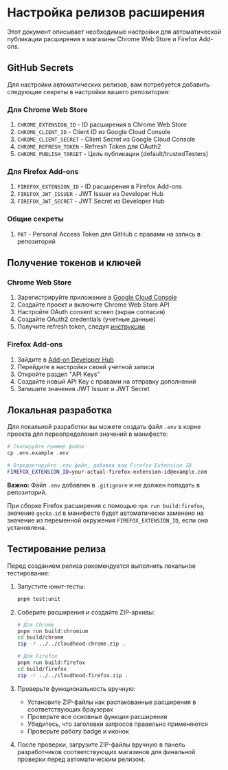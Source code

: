 # Настройка релизов расширения

Этот документ описывает необходимые настройки для автоматической публикации расширения в магазины Chrome Web Store и Firefox Add-ons.

## GitHub Secrets

Для настройки автоматических релизов, вам потребуется добавить следующие секреты в настройки вашего репозитория:

### Для Chrome Web Store

1. `CHROME_EXTENSION_ID` - ID расширения в Chrome Web Store
2. `CHROME_CLIENT_ID` - Client ID из Google Cloud Console
3. `CHROME_CLIENT_SECRET` - Client Secret из Google Cloud Console
4. `CHROME_REFRESH_TOKEN` - Refresh Token для OAuth2
5. `CHROME_PUBLISH_TARGET` - Цель публикации (default/trustedTesters)

### Для Firefox Add-ons

1. `FIREFOX_EXTENSION_ID` - ID расширения в Firefox Add-ons
2. `FIREFOX_JWT_ISSUER` - JWT Issuer из Developer Hub
3. `FIREFOX_JWT_SECRET` - JWT Secret из Developer Hub

### Общие секреты

1. `PAT` - Personal Access Token для GitHub с правами на запись в репозиторий

## Получение токенов и ключей

### Chrome Web Store

1. Зарегистрируйте приложение в [Google Cloud Console](https://console.cloud.google.com/)
2. Создайте проект и включите Chrome Web Store API
3. Настройте OAuth consent screen (экран согласия)
4. Создайте OAuth2 credentials (учетные данные)
5. Получите refresh token, следуя [инструкции](https://developer.chrome.com/docs/webstore/using_webstore_api)

### Firefox Add-ons

1. Зайдите в [Add-on Developer Hub](https://addons.mozilla.org/developers/)
2. Перейдите в настройки своей учетной записи
3. Откройте раздел "API Keys"
4. Создайте новый API Key с правами на отправку дополнений
5. Запишите значения JWT Issuer и JWT Secret

## Локальная разработка

Для локальной разработки вы можете создать файл `.env` в корне проекта для переопределения значений в манифесте:

```bash
# Скопируйте пример файла
cp .env.example .env

# Отредактируйте .env файл, добавив ваш Firefox Extension ID
FIREFOX_EXTENSION_ID=your-actual-firefox-extension-id@example.com
```

**Важно:** Файл `.env` добавлен в `.gitignore` и не должен попадать в репозиторий.

При сборке Firefox расширения с помощью `npm run build:firefox`, значение `gecko.id` в манифесте будет автоматически заменено на значение из переменной окружения `FIREFOX_EXTENSION_ID`, если она установлена.

## Тестирование релиза

Перед созданием релиза рекомендуется выполнить локальное тестирование:

1. Запустите юнит-тесты:

   ```bash
   pnpm test:unit
   ```

2. Соберите расширения и создайте ZIP-архивы:

   ```bash
   # Для Chrome
   pnpm run build:chromium
   cd build/chrome
   zip -r ../../cloudhood-chrome.zip .

   # Для Firefox
   pnpm run build:firefox
   cd build/firefox
   zip -r ../../cloudhood-firefox.zip .
   ```

3. Проверьте функциональность вручную:
   - Установите ZIP-файлы как распакованные расширения в соответствующих браузерах
   - Проверьте все основные функции расширения
   - Убедитесь, что заголовки запросов правильно применяются
   - Проверьте работу badge и иконок

4. После проверки, загрузите ZIP-файлы вручную в панель разработчиков соответствующих магазинов для финальной проверки перед автоматическим релизом.
